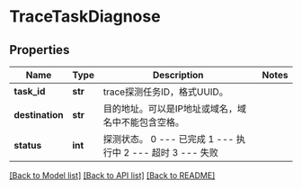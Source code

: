 # TraceTaskDiagnose

## Properties
Name | Type | Description | Notes
------------ | ------------- | ------------- | -------------
**task_id** | **str** | trace探测任务ID，格式UUID。 | 
**destination** | **str** | 目的地址。可以是IP地址或域名，域名中不能包含空格。 | 
**status** | **int** | 探测状态。 0 --- 已完成 1 --- 执行中 2 --- 超时 3 --- 失败  | 

[[Back to Model list]](../README.md#documentation-for-models) [[Back to API list]](../README.md#documentation-for-api-endpoints) [[Back to README]](../README.md)


